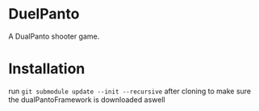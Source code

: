 # DuelPanto
A DualPanto shooter game.

# Installation 

run `git submodule update --init --recursive` after cloning to make sure the dualPantoFramework is downloaded aswell

